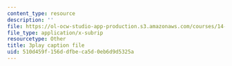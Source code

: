 ```yaml
---
content_type: resource
description: ''
file: https://ol-ocw-studio-app-production.s3.amazonaws.com/courses/14-73-the-challenge-of-world-poverty-spring-2011/510d459f156ddfbeca5d0eb6d9d5325a_nc7dDE4_3zs.srt
file_type: application/x-subrip
resourcetype: Other
title: 3play caption file
uid: 510d459f-156d-dfbe-ca5d-0eb6d9d5325a
---
```

